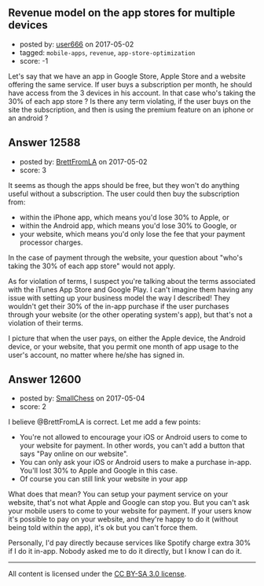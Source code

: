 ## Revenue model on the app stores for multiple devices

- posted by: [user666](https://stackexchange.com/users/984357/user666) on 2017-05-02
- tagged: `mobile-apps`, `revenue`, `app-store-optimization`
- score: -1

<p>Let's say that we have an app in Google Store, Apple Store and a website offering the same service. If user buys a subscription per month, he should have access from the 3 devices in his account. In that case who's taking the 30% of each app store ? Is there any term violating, if the user buys on the site the subscription, and then is using the premium feature on an iphone or an android ?</p>



## Answer 12588

- posted by: [BrettFromLA](https://stackexchange.com/users/2813127/brettfromla) on 2017-05-02
- score: 3

<p>It seems as though the apps should be free, but they won't do anything useful without a subscription.  The user could then buy the subscription from:</p>

<ul>
<li>within the iPhone app, which means you'd lose 30% to Apple, or</li>
<li>within the Android app, which means you'd lose 30% to Google, or</li>
<li>your website, which means you'd only lose the fee that your payment processor charges.</li>
</ul>

<p>In the case of payment through the website, your question about "who's taking the 30% of each app store" would not apply.</p>

<p>As for violation of terms, I suspect you're talking about the terms associated with the iTunes App Store and Google Play. I can't imagine them having any issue with setting up your business model the way I described! They wouldn't get their 30% of the in-app purchase if the user purchases through your website (or the other operating system's app), but that's not a violation of their terms.</p>

<p>I picture that when the user pays, on either the Apple device, the Android device, or your website, that you permit one month of app usage to the user's account, no matter where he/she has signed in.</p>



## Answer 12600

- posted by: [SmallChess](https://stackexchange.com/users/124226/smallchess) on 2017-05-04
- score: 2

<p>I believe @BrettFromLA is correct. Let me add a few points:</p>

<ul>
<li>You're not allowed to encourage your iOS or Android users to come to your website for payment. In other words, you can't add a button that says "Pay online on our website".</li>
<li>You can only ask your iOS or Android users to make a purchase in-app. You'll lost 30% to Apple and Google in this case.</li>
<li>Of course you can still link your website in your app</li>
</ul>

<p>What does that mean? You can setup your payment service on your website, that's not what Apple and Google can stop you. But you can't ask your mobile users to come to your website for payment. If your users know it's possible to pay on your website, and they're happy to do it (without being told within the app), it's ok but you can't force them.</p>

<p>Personally, I'd pay directly because services like Spotify charge extra 30% if I do it in-app. Nobody asked me to do it directly, but I know I can do it.</p>




---

All content is licensed under the [CC BY-SA 3.0 license](https://creativecommons.org/licenses/by-sa/3.0/).
